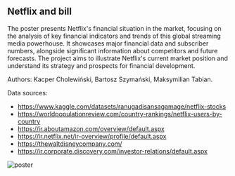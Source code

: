 ## Netflix and bill

The poster presents Netflix's financial situation in the market, focusing on the analysis of key financial indicators and trends of this global streaming media powerhouse. It showcases major financial data and subscriber numbers, alongside significant information about competitors and future forecasts. The project aims to illustrate Netflix's current market position and understand its strategy and prospects for financial development.

Authors: Kacper Cholewiński, Bartosz Szymański, Maksymilian Tabian.

Data sources:
- https://www.kaggle.com/datasets/ranugadisansagamage/netflix-stocks
- https://worldpopulationreview.com/country-rankings/netflix-users-by-country
- https://ir.aboutamazon.com/overview/default.aspx
- https://ir.netflix.net/ir-overview/profile/default.aspx
- https://thewaltdisneycompany.com/
- https://ir.corporate.discovery.com/investor-relations/default.aspx

![poster](Cholewinski_Szymanski_Tabian.png.png)

